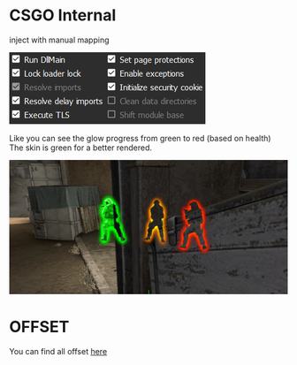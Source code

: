 ﻿# CSGO Internal

inject with manual mapping

<img src="img/ManualMappingCSGO.PNG">

Like you can see the glow progress from green to red (based on health)<br>
The skin is green for a better rendered.

<img src="img/GlowRender.PNG">

# OFFSET
You can find all offset <a href="https://github.com/frk1/hazedumper/blob/master/csgo.hpp">here</a>
